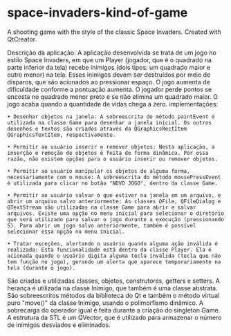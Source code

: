 # space-invaders-kind-of-game
A shooting game with the style of the classic Space Invaders. Created with QtCreator.

Descrição da aplicação: A aplicação desenvolvida se trata de um jogo no estilo Space Invaders, em que um Player (jogador, que é o quadrado na parte inferior da tela) recebe inimigos (dois tipos: um quadrado maior e outro menor) na tela. Esses inimigos devem ser destruídos por meio de disparos, que são acionados ao pressionar espaço. O jogo aumenta de dificuldade conforme a pontuação aumenta. O jogador perde pontos se encosta no quadrado menor preto e se não elimina um quadrado maior. O jogo acaba quando a quantidade de vidas chega a zero.
implementações:

    • Desenhar objetos na janela: A sobreescrita do método paintEvent é utilizada na classe Game para desenhar a janela inicial. Os outros desenhos e textos são criados através da QGraphicsRectItem QGraphicsTextItem, respectivamente.

    • Permitir ao usuário inserir e remover objetos: Nesta aplicação, a inserção e remoção de objetos é feita de forma dinâmica. Por essa razão, não existem opções para o usuário inserir ou remover objetos.

    • Permitir ao usuário manipular os objetos de alguma forma, necessariamente com o mouse: A sobreescrita do método mousePressEvent é utilizada para clicar no botão "NOVO JOGO", dentro da classe Game.

    • Permitir ao usuário salvar o que estiver na janela em um arquivo, e abrir um arquivo salvo anteriormente: As classes QFile, QFileDialog e QTextStream são utilizadas na classe Game para abrir e salvar arquivos. Existe uma opção no menu inicial para selecionar o diretório que será utilizado para salvar o jogo durante a execução (pressionando S). Para abrir um jogo salvo anteriormente, também é possível selecionar essa opção no menu inicial.

    • Tratar exceções, alertando o usuário quando alguma ação inválida é realizada: Esta funcionalidade está dentro da classe Player. Ela é acionada quando o usuário digita alguma tecla inválida (tecla que não tem função no jogo), gerando um alerta que aparece temporariamente na tela (durante o jogo).

São criadas e utilizadas classes, objetos, construtores, getters e setters. A herança é utilizada na classe Inimigo, que também é uma classe abstrata. São sobreescritos métodos da biblioteca do Qt e também o método virtual puro "move()" da classe Inimigo, usando o polimorfismo dinâmico. A sobrecarga do operador igual é feita durante a criação do singleton Game. A estrutura da STL é um QVector, que é utilizado para armazenar o número de inimigos desviados e eliminados.
